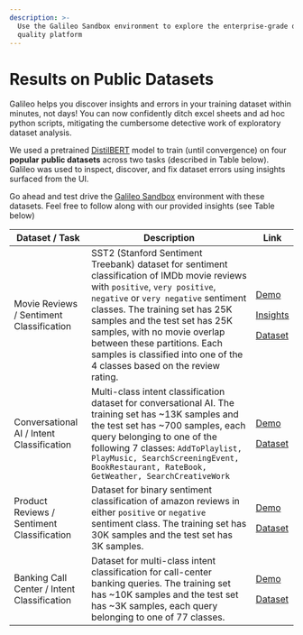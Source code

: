 ```yaml
---
description: >-
  Use the Galileo Sandbox environment to explore the enterprise-grade data
  quality platform
---
```


# Results on Public Datasets

Galileo helps you discover insights and errors in your training dataset within minutes, not days! You can now confidently ditch excel sheets and ad hoc python scripts, mitigating the cumbersome detective work of exploratory dataset analysis.

We used a pretrained [DistilBERT](https://huggingface.co/docs/transformers/model\_doc/distilbert) model to train (until convergence) on four **popular** **public datasets** across two tasks (described in Table below). Galileo was used to inspect, discover, and fix dataset errors using insights surfaced from the UI.&#x20;

Go ahead and test drive the [Galileo Sandbox](https://console.sandbox.rungalileo.io/) environment with these datasets. Feel free to follow along with our provided insights (see Table below)&#x20;

| Dataset / Task                              | Description                                                                                                                                                                                                                                                                                                                                                                          | Link                                                                                                                                                                                                                                                                                                                                                                                                                                                                                                                                                                                                 |
| ------------------------------------------- | ------------------------------------------------------------------------------------------------------------------------------------------------------------------------------------------------------------------------------------------------------------------------------------------------------------------------------------------------------------------------------------ | ---------------------------------------------------------------------------------------------------------------------------------------------------------------------------------------------------------------------------------------------------------------------------------------------------------------------------------------------------------------------------------------------------------------------------------------------------------------------------------------------------------------------------------------------------------------------------------------------------- |
| Movie Reviews / Sentiment Classification    | SST2 (Stanford Sentiment Treebank) dataset for sentiment classification of IMDb movie reviews with `positive`, `very positive`, `negative` or `very negative` sentiment classes. The training set has 25K samples and the test set has 25K samples, with no movie overlap between these partitions. Each samples is classified into one of the 4 classes based on the review rating. | <p><a href="https://console.sandbox.rungalileo.io/insights?split=training&#x26;tab=0&#x26;depHigh=1&#x26;depLow=0&#x26;isRegex=&#x26;projectId=e5fa423d-296c-4ac0-954f-a44a485a3a6d&#x26;runId=6f8d25ec-6057-4e93-a456-9ace9b852cb3&#x26;taskType=0&#x26;dataframeColumns=data_error_potential%2Cgold%2Cpred%2Ctext&#x26;searchTerm=">Demo</a></p><p><a href="../galileo-console-guides/multi-class-text-classification/using-galileo-effectively-for-multi-class-use-cases.md">Insights</a></p><p><a href="https://www.kaggle.com/atulanandjha/stanford-sentiment-treebank-v2-sst2">Dataset</a></p> |
| Conversational AI / Intent Classification   | Multi-class intent classification dataset for conversational AI. The training set has \~13K samples and the test set has \~700 samples, each query belonging to one of the following 7 classes: `AddToPlaylist, PlayMusic, SearchScreeningEvent, BookRestaurant, RateBook, GetWeather, SearchCreativeWork`                                                                           | <p><a href="https://console.sandbox.rungalileo.io/insights?split=training&#x26;tab=0&#x26;depHigh=1&#x26;depLow=0&#x26;isRegex=&#x26;projectId=5f7d7897-800a-4f71-b014-def4c51b6ef6&#x26;runId=03598e38-66d0-45f5-8a2a-92e2e1db8d2b&#x26;taskType=0&#x26;dataframeColumns=data_error_potential%2Cgold%2Cpred%2Ctext&#x26;searchTerm=">Demo</a></p><p></p><p><a href="https://www.kaggle.com/joydeb28/nlp-benchmarking-data-for-intent-and-entity">Dataset</a></p>                                                                                                                                    |
| Product Reviews / Sentiment Classification  | Dataset for binary sentiment classification of amazon reviews in either `positive` or `negative` sentiment class. The training set has 30K samples and the test set has 3K samples.                                                                                                                                                                                                  | <p><a href="https://console.sandbox.rungalileo.io/insights?split=training&#x26;tab=0&#x26;depHigh=1&#x26;depLow=0&#x26;isRegex=&#x26;projectId=3a7f5fff-ca44-436a-8e7f-6cf549fa94c5&#x26;runId=d1e02233-a08b-4d7a-a622-5cadc5b36f3a&#x26;taskType=0&#x26;dataframeColumns=data_error_potential%2Cgold%2Cpred%2Ctext&#x26;searchTerm=">Demo</a></p><p></p><p><a href="https://huggingface.co/datasets/amazon_polarity">Dataset</a></p>                                                                                                                                                                |
| Banking Call Center / Intent Classification | Dataset for multi-class intent classification for call-center banking queries. The training set has \~10K samples and the test set has \~3K samples, each query belonging to one of 77 classes.                                                                                                                                                                                      | <p><a href="https://console.sandbox.rungalileo.io/insights?split=training&#x26;tab=0&#x26;depHigh=1&#x26;depLow=0&#x26;isRegex=&#x26;projectId=297d2b71-090f-4f18-a230-924c7f8e6bd4&#x26;runId=6b2c54dc-838c-47d7-a388-8d14b20d8f51&#x26;taskType=0&#x26;dataframeColumns=data_error_potential%2Cgold%2Cpred%2Ctext&#x26;searchTerm=">Demo</a></p><p></p><p><a href="https://huggingface.co/datasets/banking77">Dataset</a></p>                                                                                                                                                                      |

